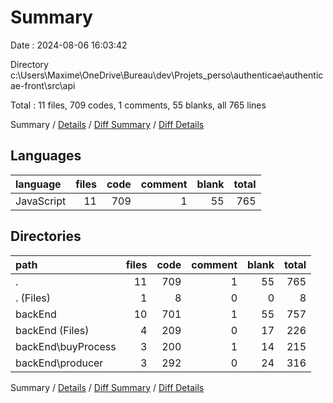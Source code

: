 # Summary

Date : 2024-08-06 16:03:42

Directory c:\\Users\\Maxime\\OneDrive\\Bureau\\dev\\Projets_perso\\authenticae\\authenticae-front\\src\\api

Total : 11 files,  709 codes, 1 comments, 55 blanks, all 765 lines

Summary / [Details](details.md) / [Diff Summary](diff.md) / [Diff Details](diff-details.md)

## Languages
| language | files | code | comment | blank | total |
| :--- | ---: | ---: | ---: | ---: | ---: |
| JavaScript | 11 | 709 | 1 | 55 | 765 |

## Directories
| path | files | code | comment | blank | total |
| :--- | ---: | ---: | ---: | ---: | ---: |
| . | 11 | 709 | 1 | 55 | 765 |
| . (Files) | 1 | 8 | 0 | 0 | 8 |
| backEnd | 10 | 701 | 1 | 55 | 757 |
| backEnd (Files) | 4 | 209 | 0 | 17 | 226 |
| backEnd\\buyProcess | 3 | 200 | 1 | 14 | 215 |
| backEnd\\producer | 3 | 292 | 0 | 24 | 316 |

Summary / [Details](details.md) / [Diff Summary](diff.md) / [Diff Details](diff-details.md)
